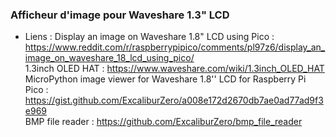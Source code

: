 ### Afficheur d'image pour Waveshare 1.3" LCD

* Liens :
Display an image on Waveshare 1.8" LCD using Pico : https://www.reddit.com/r/raspberrypipico/comments/pl97z6/display_an_image_on_waveshare_18_lcd_using_pico/  
1.3inch OLED HAT : https://www.waveshare.com/wiki/1.3inch_OLED_HAT  
MicroPython image viewer for Waveshare 1.8'' LCD for Raspberry Pi Pico : https://gist.github.com/ExcaliburZero/a008e172d2670db7ae0ad77ad9f3e969  
BMP file reader : https://github.com/ExcaliburZero/bmp_file_reader  
